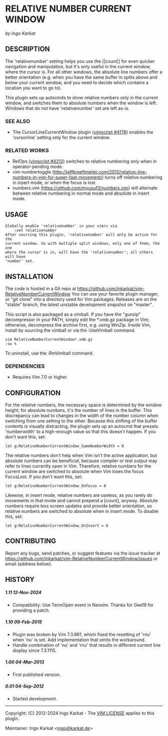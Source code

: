 RELATIVE NUMBER CURRENT WINDOW
===============================================================================
_by Ingo Karkat_

DESCRIPTION
------------------------------------------------------------------------------

The 'relativenumber' setting helps you use the [|count|] for even quicker
navigation and manipulation, but it's only useful in the current window, where
the cursor is. For all other windows, the absolute line numbers offer a better
orientation (e.g. when you have the same buffer in splits above and below your
current window, and you need to decide which contains a location you want to
go to).

This plugin sets up autocmds to show relative numbers only in the current
window, and switches them to absolute numbers when the window is left. Windows
that do not have 'relativenumber' set are left as-is.

### SEE ALSO

- The CursorLineCurrentWindow plugin ([vimscript #4178](http://www.vim.org/scripts/script.php?script_id=4178)) enables the
  'cursorline' setting only for the current window.

### RELATED WORKS

- RelOps ([vimscript #4212](http://www.vim.org/scripts/script.php?script_id=4212)) switches to relative numbering only when in
  operator-pending mode.
- vim-numbertoggle (http://jeffkreeftmeijer.com/2012/relative-line-numbers-in-vim-for-super-fast-movement/)
  turns off relative numbering in insert mode, or when the focus is lost.
- numbers.vim (https://github.com/myusuf3/numbers.vim) will alternate between
  relative numbering in normal mode and absolute in insert mode.

USAGE
------------------------------------------------------------------------------

    Globally enable 'relativenumber' in your vimrc via
        :set relativenumber
    After sourcing this plugin, 'relativenumber' will only be active for the
    current window. So with multiple split windows, only one of them, the one
    where the cursor is in, will have the 'relativenumber'; all others will have
    'number' set.

INSTALLATION
------------------------------------------------------------------------------

The code is hosted in a Git repo at
    https://github.com/inkarkat/vim-RelativeNumberCurrentWindow
You can use your favorite plugin manager, or "git clone" into a directory used
for Vim packages. Releases are on the "stable" branch, the latest unstable
development snapshot on "master".

This script is also packaged as a vimball. If you have the "gunzip"
decompressor in your PATH, simply edit the \*.vmb.gz package in Vim; otherwise,
decompress the archive first, e.g. using WinZip. Inside Vim, install by
sourcing the vimball or via the :UseVimball command.

    vim RelativeNumberCurrentWindow*.vmb.gz
    :so %

To uninstall, use the :RmVimball command.

### DEPENDENCIES

- Requires Vim 7.0 or higher.

CONFIGURATION
------------------------------------------------------------------------------

For the relative numbers, the necessary space is determined by the window
height; for absolute numbers, it's the number of lines in the buffer. This
discrepancy can lead to changes in the width of the number column when
switching from one setting to the other. Because this shifting of the buffer
contents is visually distracting, the plugin sets up an autocmd that presets
'numberwidth' to a high-enough value so that this doesn't happen. If you don't
want this, set:

    let g:RelativeNumberCurrentWindow_SameNumberWidth = 0

The relative numbers don't help when Vim isn't the active application, but
absolute numbers can be beneficial, because compiler or test output may refer
to lines currently open in Vim. Therefore, relative numbers for the current
window are switched to absolute when Vim loses the focus FocusLost. If you
don't want this, set:

    let g:RelativeNumberCurrentWindow_OnFocus = 0

Likewise, in insert mode, relative numbers are useless, as you rarely do
movements in that mode and cannot prepend a [count], anyway. Absolute numbers
require less screen updates and provide better orientation, so relative
numbers are switched to absolute when in insert mode. To disable this, set:

    let g:RelativeNumberCurrentWindow_OnInsert = 0

CONTRIBUTING
------------------------------------------------------------------------------

Report any bugs, send patches, or suggest features via the issue tracker at
https://github.com/inkarkat/vim-RelativeNumberCurrentWindow/issues or email
(address below).

HISTORY
------------------------------------------------------------------------------

##### 1.11    12-Nov-2024
- Compatibility: Use TermOpen event in Neovim. Thanks for Gee19 for providing
  a patch.

##### 1.10    09-Feb-2015
- Plugin was broken by Vim 7.3.861, which fixed the resetting of 'rnu' when
  'nu' is set. Add implementation that omits the workaround.
- Handle combination of 'nu' and 'rnu' that results in different current line
  display since 7.3.1115.

##### 1.00    04-Mar-2013
- First published version.

##### 0.01    04-Sep-2012
- Started development.

------------------------------------------------------------------------------
Copyright: (C) 2012-2024 Ingo Karkat -
The [VIM LICENSE](http://vimdoc.sourceforge.net/htmldoc/uganda.html#license) applies to this plugin.

Maintainer:     Ingo Karkat &lt;ingo@karkat.de&gt;
